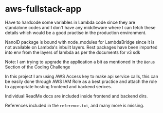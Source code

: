 # aws-fullstack-app

Have to hardcode some variables in Lambda code since they are standalone codes and I don't have any middleware where I can fetch these details which would be a good practise in the production environment. 

NanoID package is bound with node_modules for LambdaBridge since it is not available on Lambda's inbuilt layers.
Rest packages have been imported into env from the layers of lambda as per the documents for v3 sdk

Note: I am trying to upgrade the application a bit as mentioned in the `Bonus` Section of the Coding Challenge

In this project I am using AWS Access key to make api service calls, this can be easily done through AWS IAM Role as a best practice and attach the role to appropriate hosting frontend and backend serices.

Individual ReadMe docs are included inside frontend and backend dirs. 

References included in the `reference.txt`, and many more is missing.